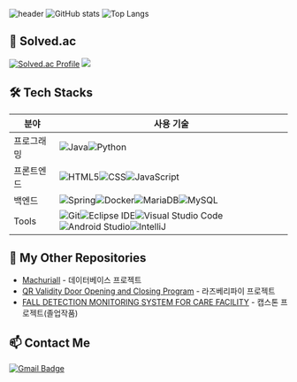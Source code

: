 ![header](https://capsule-render.vercel.app/api?type=wave&color=auto&height=300&section=header&text=MH%GitHub&fontSize=90)
![GitHub stats](https://github-readme-stats.vercel.app/api?username=minhyun1029&show_icons=true&theme=radical)
![Top Langs](https://github-readme-stats.vercel.app/api/top-langs/?username=minhyun1029&layout=compact&langs_count=10&bg_color=45,C33764,1D2671&title_color=ffffff&text_color=ffffff&hide_border=False)
## 🌱 Solved.ac
[![Solved.ac Profile](http://mazassumnida.wtf/api/v2/generate_badge?boj=bropark)](https://solved.ac/bropark/)
 <img src="http://mazandi.herokuapp.com/api?handle=bropark&theme=warm"/>

## 🛠 Tech Stacks
| 분야        | 사용 기술            |
|-------------|----------------------|
| 프로그래밍 | ![Java](https://img.shields.io/badge/Java-007396?style=for-the-badge&logo=java&logoColor=white)![Python](https://img.shields.io/badge/Python-3776AB?style=for-the-badge&logo=python&logoColor=white) |
| 프론트엔드 | ![HTML5](https://img.shields.io/badge/HTML5-E34F26?style=for-the-badge&logo=html5&logoColor=white)![CSS](https://img.shields.io/badge/CSS-1572B6?style=for-the-badge&logo=css3&logoColor=white)![JavaScript](https://img.shields.io/badge/JavaScript-F7DF1E?style=for-the-badge&logo=javascript&logoColor=black)|
| 백엔드     | ![Spring](https://img.shields.io/badge/Spring-6DB33F?style=for-the-badge&logo=spring&logoColor=white)![Docker](https://img.shields.io/badge/Docker-2496ED?style=for-the-badge&logo=docker&logoColor=white)![MariaDB](https://img.shields.io/badge/MariaDB-003545?style=for-the-badge&logo=mariadb&logoColor=white)![MySQL](https://img.shields.io/badge/MySQL-4479A1.svg?&style=for-the-badge&logo=MySQL&logoColor=white)|
| Tools    |![Git](https://img.shields.io/badge/Git-F05032.svg?&style=for-the-badge&logo=Git&logoColor=white)![Eclipse IDE](https://img.shields.io/badge/Eclipse%20IDE-2C2255.svg?&style=for-the-badge&logo=Eclipse%20IDE&logoColor=white)![Visual Studio Code](https://img.shields.io/badge/Visual%20Studio%20Code-007ACC.svg?&style=for-the-badge&logo=Visual%20Studio%20Code&logoColor=white)![Android Studio](https://img.shields.io/badge/Android%20Studio-3DDC84.svg?&style=for-the-badge&logo=Android%20Studio&logoColor=white)![IntelliJ](https://img.shields.io/badge/intellij%20idea-%23000000.svg?&style=for-the-badge&logo=intellij%20idea&logoColor=white)


## 🔗 My Other Repositories
- [Machuriall](https://github.com/minhyun1029/PROJECT_Machuriall-) - 데이터베이스 프로젝트
- [QR Validity Door Opening and Closing Program](https://github.com/minhyun1029/RasberryPi-project) - 라즈베리파이 프로젝트
- [FALL DETECTION MONITORING SYSTEM FOR CARE FACILITY](https://github.com/minhyun1029/Capstone_Design_2024) - 캡스톤 프로젝트(졸업작품)


## 📫 Contact Me
[![Gmail Badge](https://img.shields.io/badge/Gmail-d14836?style=flat-square&logo=Gmail&logoColor=white&link=mailto:minhyun102947@gmail.com)](mailto:minhyun102947@gmail.com)
